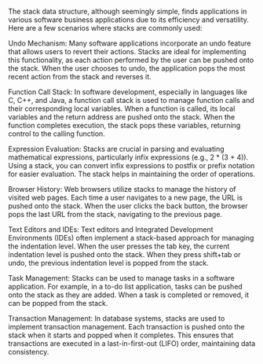The stack data structure, although seemingly simple, finds applications in various software business applications due to its efficiency and versatility. Here are a few scenarios where stacks are commonly used:

Undo Mechanism: Many software applications incorporate an undo feature that allows users to revert their actions. Stacks are ideal for implementing this functionality, as each action performed by the user can be pushed onto the stack. When the user chooses to undo, the application pops the most recent action from the stack and reverses it.

Function Call Stack: In software development, especially in languages like C, C++, and Java, a function call stack is used to manage function calls and their corresponding local variables. When a function is called, its local variables and the return address are pushed onto the stack. When the function completes execution, the stack pops these variables, returning control to the calling function.

Expression Evaluation: Stacks are crucial in parsing and evaluating mathematical expressions, particularly infix expressions (e.g., 2 * (3 + 4)). Using a stack, you can convert infix expressions to postfix or prefix notation for easier evaluation. The stack helps in maintaining the order of operations.

Browser History: Web browsers utilize stacks to manage the history of visited web pages. Each time a user navigates to a new page, the URL is pushed onto the stack. When the user clicks the back button, the browser pops the last URL from the stack, navigating to the previous page.

Text Editors and IDEs: Text editors and Integrated Development Environments (IDEs) often implement a stack-based approach for managing the indentation level. When the user presses the tab key, the current indentation level is pushed onto the stack. When they press shift+tab or undo, the previous indentation level is popped from the stack.

Task Management: Stacks can be used to manage tasks in a software application. For example, in a to-do list application, tasks can be pushed onto the stack as they are added. When a task is completed or removed, it can be popped from the stack.

Transaction Management: In database systems, stacks are used to implement transaction management. Each transaction is pushed onto the stack when it starts and popped when it completes. This ensures that transactions are executed in a last-in-first-out (LIFO) order, maintaining data consistency.